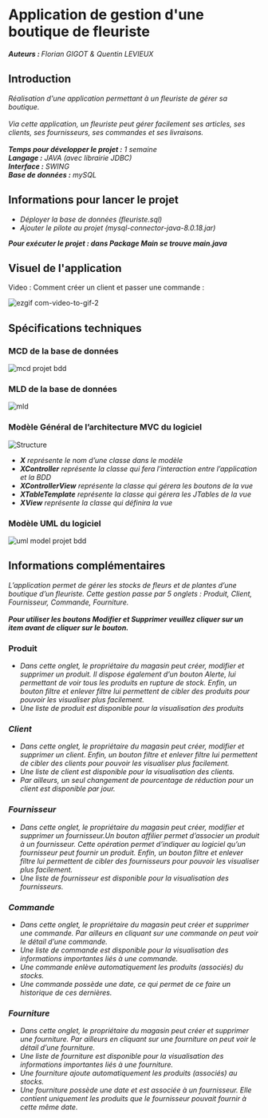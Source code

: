 
<h1>Application de gestion d'une boutique de fleuriste</h1>
<p><em> <strong>Auteurs : </strong>Florian GIGOT & Quentin LEVIEUX</em></p>
<h2>Introduction</h2>
<p><em>
Réalisation d'une application permettant à un fleuriste de gérer sa boutique.<br /><br />  Via cette application, un fleuriste peut gérer facilement ses articles, ses clients, ses fournisseurs, ses commandes et ses livraisons.<br /><br /> 
<strong>Temps pour développer le projet :</strong> 1 semaine <br />
<strong>Langage :</strong> JAVA (avec librairie JDBC) <br />
<strong>Interface :</strong> SWING <br />
<strong>Base de données :</strong> mySQL <br />
</em></p>

<h2>Informations pour lancer le projet</h2>
<p><em>
<ul>
<li>Déployer la base de données (fleuriste.sql)</li>     
<li>Ajouter le pilote au projet (mysql-connector-java-8.0.18.jar)</li>
</ul>
<strong>Pour exécuter le projet : dans Package Main se trouve main.java </strong>
</em></p>
<h2>Visuel de l'application</h2>
Video : Comment créer un client et passer une commande : 

![ezgif com-video-to-gif-2](https://user-images.githubusercontent.com/57462792/70751951-e624dd00-1d31-11ea-9c67-1090d614b537.gif) 

<h2>Spécifications techniques</h2>
<h3>MCD de la base de données</h3> 

![mcd projet bdd](https://user-images.githubusercontent.com/45074223/71258937-9a78c180-2337-11ea-8fdb-9855ae5d1c02.JPG)
<h3>MLD de la base de données</h3> 

![mld](https://user-images.githubusercontent.com/45074223/71259176-1a9f2700-2338-11ea-8e5c-9bdce90467a9.JPG)

<h3>Modèle Général de l’architecture MVC du logiciel</h3>

![Structure](https://user-images.githubusercontent.com/45074223/71260011-1ffd7100-233a-11ea-971a-1105599de22e.JPG)
<em>
<ul>
  <li><strong>X</strong> représente le nom d’une classe dans le modèle</li>
  <li><strong>XController</strong> représente la classe qui fera l’interaction entre l’application et la BDD</li>
  <li><strong>XControllerView</strong> représente la classe qui gérera les boutons de la vue</li>
  <li><strong>XTableTemplate</strong> représente la classe qui gérera les JTables de la vue</li>
  <li><strong>XView</strong> représente la classe qui définira la vue</li>
</ul>
</em>
<h3>Modèle UML du logiciel</h3>

![uml model projet bdd](https://user-images.githubusercontent.com/45074223/71259201-2985d980-2338-11ea-82f5-70222022db29.JPG)


<h2>Informations complémentaires</h2>
<p><em>
  L’application permet de gérer les stocks de fleurs et de plantes d’une boutique d’un fleuriste. Cette gestion passe par 5 onglets : Produit, Client, Fournisseur, Commande, Fourniture. </br></br>
<strong>Pour utiliser les boutons Modifier et Supprimer veuillez cliquer sur un item avant de cliquer sur le bouton.</strong></br>
</em></p>
<h3>Produit</h3>
<em><ul>
  <li>Dans cette onglet, le propriétaire du magasin peut créer, modifier et supprimer un produit. Il dispose également d’un bouton Alerte, lui permettant de voir tous les produits en rupture de stock. Enfin, un bouton filtre et enlever filtre lui permettent de cibler des produits pour pouvoir les visualiser plus facilement.</li>
  <li>Une liste de produit est disponible pour la visualisation des produits</li>
</ul>
<h3>Client</h3>
<ul>
  <li>Dans cette onglet, le propriétaire du magasin peut créer, modifier et supprimer un client. Enfin, un bouton filtre et enlever filtre lui permettent de cibler des clients pour pouvoir les visualiser plus facilement.</li>
  <li>Une liste de client est disponible pour la visualisation des clients.</li>
  <li>Par ailleurs, un seul changement de pourcentage de réduction pour un client est disponible par jour.</li>
</ul>
<h3>Fournisseur</h3>
<ul>
  <li>Dans cette onglet, le propriétaire du magasin peut créer, modifier et supprimer un fournisseur.Un bouton affilier permet d’associer un produit à un fournisseur. Cette opération permet d’indiquer au logiciel qu’un fournisseur peut fournir un produit. Enfin, un bouton filtre et enlever filtre lui permettent de cibler des fournisseurs pour pouvoir les visualiser plus facilement.
</li>
  <li>Une liste de fournisseur est disponible pour la visualisation des fournisseurs.</li>
</ul>
<h3>Commande</h3>
<ul>
  <li>Dans cette onglet, le propriétaire du magasin peut créer et supprimer une commande. Par ailleurs en cliquant sur une commande on peut voir le détail d’une commande.</li>
  <li>Une liste de commande est disponible pour la visualisation des informations importantes liés à une commande.</li>
  <li>Une commande enlève automatiquement les produits (associés) du stocks.</li>
  <li>Une commande possède une date, ce qui permet de ce faire un historique de ces dernières. </li>
</ul>
<h3>Fourniture</h3>
<ul>
  <li>Dans cette onglet, le propriétaire du magasin peut créer et supprimer une fourniture. Par ailleurs en cliquant sur une fourniture on peut voir le détail d’une fourniture.</li>
  <li>Une liste de fourniture est disponible pour la visualisation des informations importantes liés à une fourniture.</li>
  <li>Une fourniture ajoute automatiquement les produits (associés) au stocks.</li>
  <li>Une fourniture possède une date et est associée à un fournisseur. Elle contient uniquement les produits que le fournisseur pouvait fournir à cette même date.</li>
</ul></em>
